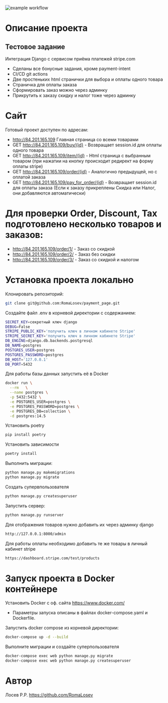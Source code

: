 ![example workflow](https://github.com/RomaLosev/payment_page/actions/workflows/main.yml/badge.svg)

# Описание проекта
Тестовое задание
-
Интеграция Django с сервисом приёма платежей stripe.com
- Сделаны все бонусные задания, кроме payment-intent
- CI/CD git actions
- Две простеньких html странички для выбора и оплаты одного товара
- Страничка для оплаты заказа
- Сформировать заказ можно через админку
- Прикрутить к заказу скидку и налог тоже через админку

# Сайт
Готовый проект доступен по адресам:
- http://84.201.165.109 Главная страница со всеми товарами
- GET http://84.201.165.109/buy/{id}  - Возвращает session.id для оплаты одного товара
- GET http://84.201.165.109/item/{id} - Html страница с выбранным товаром
(при нажатии на кнопку происходит редирект на форму оплаты stripe)
- GET http://84.201.165.109/order/{id} - Аналогично предыдущей, но с оплатой заказа
- GET http://84.201.165.109/pay_for_order/{id} - Возвращает session.id для оплаты заказа
(Если к заказу прикреплены Скидка или Налог, они добавляются автоматически)

# Для проверки Order, Discount, Tax подготовлено несколько товаров и заказов:
- http://84.201.165.109/order/1/ - Заказ со скидкой
- http://84.201.165.109/order/2/ - Заказ без скидки
- http://84.201.165.109/order/3/ - Заказ со скидкой и налогом

# Установка проекта локально
Клонировать репозиторий:
```sh
git clone git@github.com:RomaLosev/payment_page.git
```
Cоздайте файл .env в корневой директории с содержанием:
```sh
SECRET_KEY=секретный ключ django
DEBUG=False
STRIPE_PUBLIC_KEY='получить ключ в личном кабинете Stripe'
STRIPE_SECRET_KEY='получить ключ в личном кабинете Stripe'
DB_ENGINE=django.db.backends.postgresql
DB_NAME=postgres
POSTGRES_USER=postgres
POSTGRES_PASSWORD=postgres
DB_HOST='127.0.0.1'
DB_PORT=5432
```
Для работы базы данных запустить её в Docker
```sh
docker run \
  --rm   \
  --name postgres \
  -p 5432:5432 \
  -e POSTGRES_USER=postgres \
  -e POSTGRES_PASSWORD=postgres \
  -e POSTGRES_DB=collection \
  -d postgres:14.5
```

Установить poetry
```sh
pip install poetry
```
Установить зависимости
```sh
poetry install
```
Выполнить миграции:
```sh
python manage.py makemigrations
python manage.py migrate
```
Создать супервпользователя
```sh
python manage.py createsuperuser
```
Запустить сервер:
```sh
python manage.py runserver
```
Для отображения товаров нужно добавить их через админку django
```sh
http://127.0.0.1:8000/admin
```
Для работы оплаты необходимо добавить те же товары в личный кабинет stripe
```sh
https://dashboard.stripe.com/test/products
```
# Запуск проекта в Docker контейнере
Установить Docker с оф. сайта https://www.docker.com/
- Параметры запуска описаны в файлах docker-compose.yaml и Dockerfile.

Запустить docker compose из корневой директории:
```sh
docker-compose up -d --build
```
Выполните миграции и создайте суперпользователя
```sh
docker-compose exec web python manage.py migrate
docker-compose exec web python manage.py createsuperuser
```

# Автор
Лосев Р.Р. https://github.com/RomaLosev